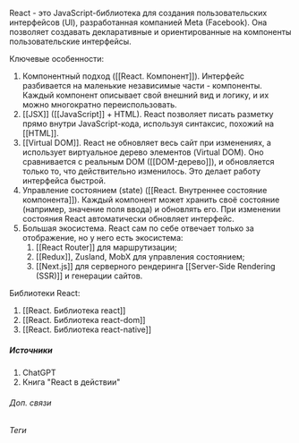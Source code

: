 React - это JavaScript-библиотека для создания пользовательских интерфейсов (UI),  разработанная компанией Meta (Facebook). Она позволяет создавать декларативные и ориентированные на компоненты пользовательские интерфейсы.

Ключевые особенности:
1. Компонентный подход ([[React. Компонент]]). Интерфейс разбивается на маленькие независимые части - компоненты. Каждый компонент описывает свой внешний вид и логику, и их можно многократно переиспользовать.
2. [[JSX]] ([[JavaScript]] + HTML). React позволяет писать разметку прямо внутри JavaScript-кода, используя синтаксис, похожий на [[HTML]].
3. [[Virtual DOM]]. React не обновляет весь сайт при изменениях, а использует виртуальное дерево элементов (Virtual DOM). Оно сравнивается с реальным DOM ([[DOM-дерево]]), и обновляется только то, что действительно изменилось. Это делает работу интерфейса быстрой.
4. Управление состоянием (state) ([[React. Внутреннее состояние компонента]]). Каждый компонент может хранить своё состояние (например, значение поля ввода) и обновлять его. При изменении состояния React автоматически обновляет интерфейс.
5. Большая экосистема. React сам по себе отвечает только за отображение, но у него есть экосистема:
	1. [[React Router]] для маршрутизации;
	2. [[Redux]], Zusland, MobX для управления состоянием;
	3. [[Next.js]] для серверного рендеринга [[Server-Side Rendering (SSR)]] и генерации сайтов.

Библиотеки React:
1. [[React. Библиотека react]]
2. [[React. Библиотека react-dom]]
3. [[React. Библиотека react-native]]
##### Источники
1. ChatGPT
2. Книга "React в действии"

###### Доп. связи

###### Теги
